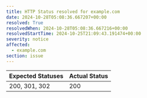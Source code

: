 ```yaml
---
title: HTTP Status resolved for example.com
date: 2024-10-28T05:08:36.667207+00:00
resolved: True
resolvedWhen: 2024-10-28T05:08:36.667216+00:00
resolvedStartTime: 2024-10-25T21:09:43.191474+00:00
severity: notice
affected:
  - example.com
section: issue
---
```


| Expected Statuses | Actual Status  |
|-------------------|----------------|
| 200, 301, 302 | 200 |
